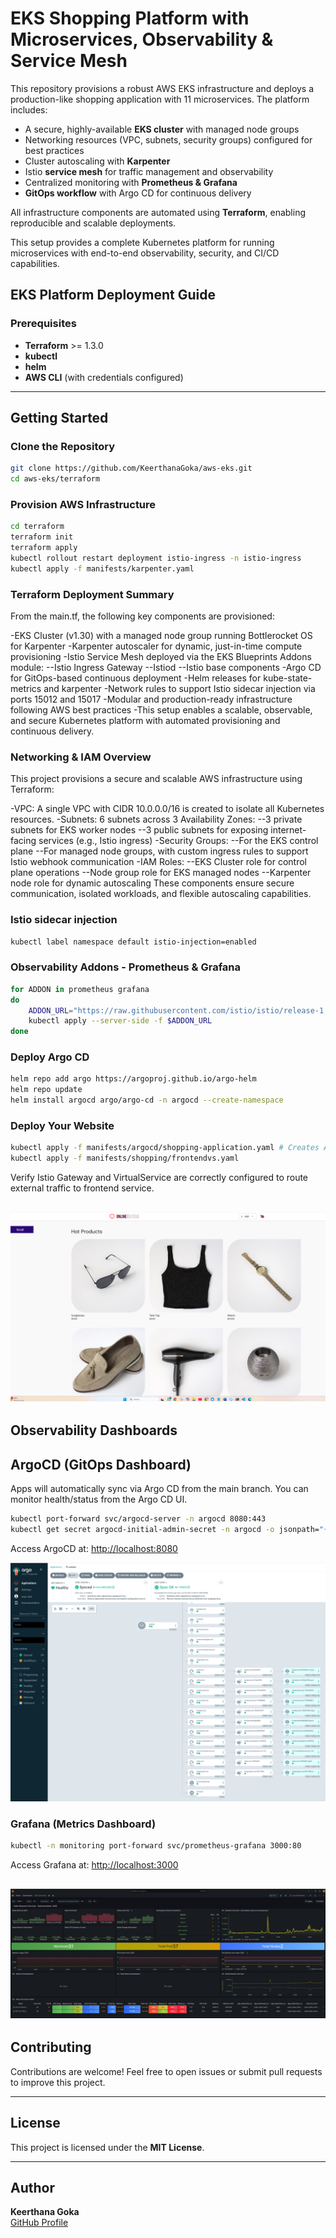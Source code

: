 ﻿
# EKS Shopping Platform with Microservices, Observability & Service Mesh

This repository provisions a robust AWS EKS infrastructure and deploys a production-like shopping application with 11 microservices. The platform includes:

- A secure, highly-available **EKS cluster** with managed node groups
- Networking resources (VPC, subnets, security groups) configured for best practices
- Cluster autoscaling with **Karpenter**
- Istio **service mesh** for traffic management and observability
- Centralized monitoring with **Prometheus & Grafana**
- **GitOps workflow** with Argo CD for continuous delivery

All infrastructure components are automated using **Terraform**, enabling reproducible and scalable deployments.

This setup provides a complete Kubernetes platform for running microservices with end-to-end observability, security, and CI/CD capabilities.

## EKS Platform Deployment Guide

### Prerequisites

- **Terraform** >= 1.3.0  
- **kubectl**  
- **helm**  
- **AWS CLI** (with credentials configured)  

---

## Getting Started

### Clone the Repository

```bash
git clone https://github.com/KeerthanaGoka/aws-eks.git
cd aws-eks/terraform
```

### Provision AWS Infrastructure

```bash
cd terraform
terraform init
terraform apply
kubectl rollout restart deployment istio-ingress -n istio-ingress
kubectl apply -f manifests/karpenter.yaml
```
### Terraform Deployment Summary

From the main.tf, the following key components are provisioned:

-EKS Cluster (v1.30) with a managed node group running Bottlerocket OS for Karpenter
-Karpenter autoscaler for dynamic, just-in-time compute provisioning
-Istio Service Mesh deployed via the EKS Blueprints Addons module:
--Istio Ingress Gateway
--Istiod
--Istio base components
-Argo CD for GitOps-based continuous deployment
-Helm releases for kube-state-metrics and karpenter
-Network rules to support Istio sidecar injection via ports 15012 and 15017
-Modular and production-ready infrastructure following AWS best practices
-This setup enables a scalable, observable, and secure Kubernetes platform with automated provisioning and continuous delivery.


### Networking & IAM Overview
This project provisions a secure and scalable AWS infrastructure using Terraform:

-VPC: A single VPC with CIDR 10.0.0.0/16 is created to isolate all Kubernetes resources.
-Subnets: 6 subnets across 3 Availability Zones:
--3 private subnets for EKS worker nodes
--3 public subnets for exposing internet-facing services (e.g., Istio ingress)
-Security Groups:
--For the EKS control plane
--For managed node groups, with custom ingress rules to support Istio webhook communication
-IAM Roles:
--EKS Cluster role for control plane operations
--Node group role for EKS managed nodes
--Karpenter node role for dynamic autoscaling
These components ensure secure communication, isolated workloads, and flexible autoscaling capabilities.

### Istio sidecar injection

```bash
kubectl label namespace default istio-injection=enabled
```

### Observability Addons - Prometheus & Grafana

```bash
for ADDON in prometheus grafana
do
    ADDON_URL="https://raw.githubusercontent.com/istio/istio/release-1.20/samples/addons/$ADDON.yaml"
    kubectl apply --server-side -f $ADDON_URL
done
```

### Deploy Argo CD

```bash
helm repo add argo https://argoproj.github.io/argo-helm
helm repo update
helm install argocd argo/argo-cd -n argocd --create-namespace

```

### Deploy Your Website

```bash
kubectl apply -f manifests/argocd/shopping-application.yaml # Creates ArgoCD Application
kubectl apply -f manifests/shopping/frontendvs.yaml
```
Verify Istio Gateway and VirtualService are correctly configured to route external traffic to frontend service.

![Website Dashboard](./pictures/website.png)
---

## Observability Dashboards

## ArgoCD (GitOps Dashboard)

Apps will automatically sync via Argo CD from the main branch.
You can monitor health/status from the Argo CD UI.

```bash
kubectl port-forward svc/argocd-server -n argocd 8080:443
kubectl get secret argocd-initial-admin-secret -n argocd -o jsonpath="{.data.password}" | base64 -d # for password
```
Access ArgoCD at: [http://localhost:8080](http://localhost:8080)

![ArgoCD Dashboard](./pictures/argocd.png)

### Grafana (Metrics Dashboard)

```bash
kubectl -n monitoring port-forward svc/prometheus-grafana 3000:80
```

Access Grafana at: [http://localhost:3000](http://localhost:3000)

![Grafana Dashboard](./pictures/Grafana.png)
---

## Contributing

Contributions are welcome! Feel free to open issues or submit pull requests to improve this project.

---

## License

This project is licensed under the **MIT License**.

---

## Author

**Keerthana Goka**  
[GitHub Profile](https://github.com/KeerthanaGoka)
